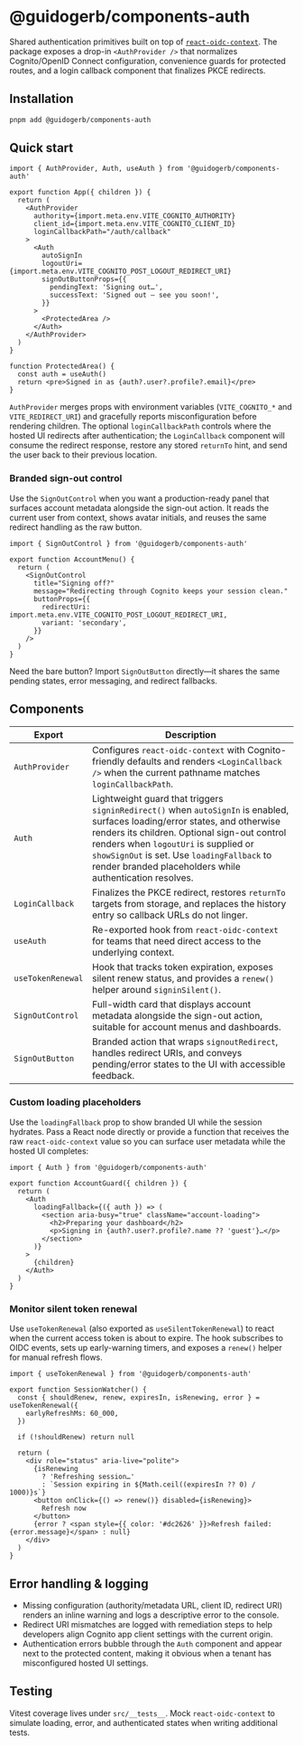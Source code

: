 # @guidogerb/components-auth

Shared authentication primitives built on top of [`react-oidc-context`](https://github.com/authts/react-oidc-context).
The package exposes a drop-in `<AuthProvider />` that normalizes Cognito/OpenID Connect configuration,
convenience guards for protected routes, and a login callback component that finalizes PKCE redirects.

## Installation

```bash
pnpm add @guidogerb/components-auth
```

## Quick start

```tsx
import { AuthProvider, Auth, useAuth } from '@guidogerb/components-auth'

export function App({ children }) {
  return (
    <AuthProvider
      authority={import.meta.env.VITE_COGNITO_AUTHORITY}
      client_id={import.meta.env.VITE_COGNITO_CLIENT_ID}
      loginCallbackPath="/auth/callback"
    >
      <Auth
        autoSignIn
        logoutUri={import.meta.env.VITE_COGNITO_POST_LOGOUT_REDIRECT_URI}
        signOutButtonProps={{
          pendingText: 'Signing out…',
          successText: 'Signed out — see you soon!',
        }}
      >
        <ProtectedArea />
      </Auth>
    </AuthProvider>
  )
}

function ProtectedArea() {
  const auth = useAuth()
  return <pre>Signed in as {auth?.user?.profile?.email}</pre>
}
```

`AuthProvider` merges props with environment variables (`VITE_COGNITO_*` and `VITE_REDIRECT_URI`) and
gracefully reports misconfiguration before rendering children. The optional `loginCallbackPath`
controls where the hosted UI redirects after authentication; the `LoginCallback` component will
consume the redirect response, restore any stored `returnTo` hint, and send the user back to their
previous location.

### Branded sign-out control

Use the `SignOutControl` when you want a production-ready panel that surfaces
account metadata alongside the sign-out action. It reads the current user from
context, shows avatar initials, and reuses the same redirect handling as the raw
button.

```tsx
import { SignOutControl } from '@guidogerb/components-auth'

export function AccountMenu() {
  return (
    <SignOutControl
      title="Signing off?"
      message="Redirecting through Cognito keeps your session clean."
      buttonProps={{
        redirectUri: import.meta.env.VITE_COGNITO_POST_LOGOUT_REDIRECT_URI,
        variant: 'secondary',
      }}
    />
  )
}
```

Need the bare button? Import `SignOutButton` directly—it shares the same pending
states, error messaging, and redirect fallbacks.

## Components

| Export            | Description                                                                                                                                                                                                                                 |
| ----------------- | ------------------------------------------------------------------------------------------------------------------------------------------------------------------------------------------------------------------------------------------- |
| `AuthProvider`    | Configures `react-oidc-context` with Cognito-friendly defaults and renders `<LoginCallback />` when the current pathname matches `loginCallbackPath`.                                                                                       |
| `Auth`            | Lightweight guard that triggers `signinRedirect()` when `autoSignIn` is enabled, surfaces loading/error states, and otherwise renders its children. Optional sign-out control renders when `logoutUri` is supplied or `showSignOut` is set. Use `loadingFallback` to render branded placeholders while authentication resolves. |
| `LoginCallback`   | Finalizes the PKCE redirect, restores `returnTo` targets from storage, and replaces the history entry so callback URLs do not linger.                                                                                                       |
| `useAuth`         | Re-exported hook from `react-oidc-context` for teams that need direct access to the underlying context.                                                                                                                                     |
| `useTokenRenewal` | Hook that tracks token expiration, exposes silent renew status, and provides a `renew()` helper around `signinSilent()`.                                                                                                                    |
| `SignOutControl`  | Full-width card that displays account metadata alongside the sign-out action, suitable for account menus and dashboards.                                                                                                                    |
| `SignOutButton`   | Branded action that wraps `signoutRedirect`, handles redirect URIs, and conveys pending/error states to the UI with accessible feedback.                                                                                                    |


### Custom loading placeholders

Use the `loadingFallback` prop to show branded UI while the session hydrates. Pass a
React node directly or provide a function that receives the raw `react-oidc-context`
value so you can surface user metadata while the hosted UI completes:

```tsx
import { Auth } from '@guidogerb/components-auth'

export function AccountGuard({ children }) {
  return (
    <Auth
      loadingFallback={({ auth }) => (
        <section aria-busy="true" className="account-loading">
          <h2>Preparing your dashboard</h2>
          <p>Signing in {auth?.user?.profile?.name ?? 'guest'}…</p>
        </section>
      )}
    >
      {children}
    </Auth>
  )
}
```

### Monitor silent token renewal

Use `useTokenRenewal` (also exported as `useSilentTokenRenewal`) to react when the
current access token is about to expire. The hook subscribes to OIDC events, sets
up early-warning timers, and exposes a `renew()` helper for manual refresh flows.

```tsx
import { useTokenRenewal } from '@guidogerb/components-auth'

export function SessionWatcher() {
  const { shouldRenew, renew, expiresIn, isRenewing, error } = useTokenRenewal({
    earlyRefreshMs: 60_000,
  })

  if (!shouldRenew) return null

  return (
    <div role="status" aria-live="polite">
      {isRenewing
        ? 'Refreshing session…'
        : `Session expiring in ${Math.ceil((expiresIn ?? 0) / 1000)}s`}
      <button onClick={() => renew()} disabled={isRenewing}>
        Refresh now
      </button>
      {error ? <span style={{ color: '#dc2626' }}>Refresh failed: {error.message}</span> : null}
    </div>
  )
}
```

## Error handling & logging

- Missing configuration (authority/metadata URL, client ID, redirect URI) renders an inline warning and logs a descriptive error to the console.
- Redirect URI mismatches are logged with remediation steps to help developers align Cognito app client settings with the current origin.
- Authentication errors bubble through the `Auth` component and appear next to the protected content, making it obvious when a tenant has misconfigured hosted UI settings.

## Testing

Vitest coverage lives under `src/__tests__`. Mock `react-oidc-context` to simulate loading, error,
and authenticated states when writing additional tests.

